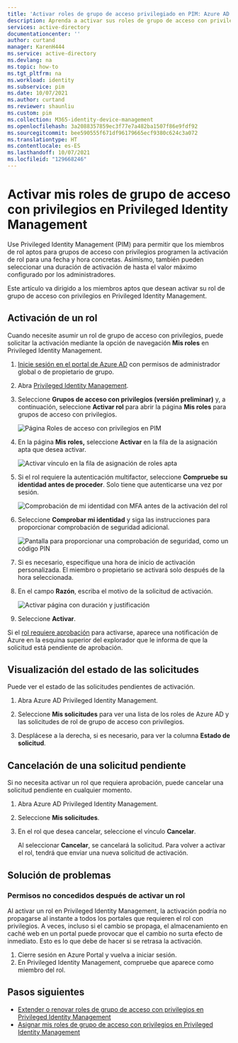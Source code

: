 ```yaml
---
title: 'Activar roles de grupo de acceso privilegiado en PIM: Azure AD | Microsoft Docs'
description: Aprenda a activar sus roles de grupo de acceso con privilegios en Azure AD Privileged Identity Management (PIM).
services: active-directory
documentationcenter: ''
author: curtand
manager: KarenH444
ms.service: active-directory
ms.devlang: na
ms.topic: how-to
ms.tgt_pltfrm: na
ms.workload: identity
ms.subservice: pim
ms.date: 10/07/2021
ms.author: curtand
ms.reviewer: shaunliu
ms.custom: pim
ms.collection: M365-identity-device-management
ms.openlocfilehash: 3a2088357859ec3f77e7a482ba1507f86e9fdf92
ms.sourcegitcommit: bee590555f671df96179665ecf9380c624c3a072
ms.translationtype: HT
ms.contentlocale: es-ES
ms.lasthandoff: 10/07/2021
ms.locfileid: "129668246"
---
```

# <a name="activate-my-privileged-access-group-roles-in-privileged-identity-management"></a>Activar mis roles de grupo de acceso con privilegios en Privileged Identity Management

Use Privileged Identity Management (PIM) para permitir que los miembros de rol aptos para grupos de acceso con privilegios programen la activación de rol para una fecha y hora concretas. Asimismo, también pueden seleccionar una duración de activación de hasta el valor máximo configurado por los administradores.

Este artículo va dirigido a los miembros aptos que desean activar su rol de grupo de acceso con privilegios en Privileged Identity Management.

## <a name="activate-a-role"></a>Activación de un rol

Cuando necesite asumir un rol de grupo de acceso con privilegios, puede solicitar la activación mediante la opción de navegación **Mis roles** en Privileged Identity Management.

1. [Inicie sesión en el portal de Azure AD](https://aad.portal.azure.com) con permisos de administrador global o de propietario de grupo.

1. Abra [Privileged Identity Management](https://portal.azure.com/#blade/Microsoft_Azure_PIMCommon/CommonMenuBlade/quickStart).

1. Seleccione **Grupos de acceso con privilegios (versión preliminar)** y, a continuación, seleccione **Activar rol** para abrir la página **Mis roles** para grupos de acceso con privilegios.

    ![Página Roles de acceso con privilegios en PIM](./media/groups-activate-roles/groups-select-group.png)

1. En la página **Mis roles,** seleccione **Activar** en la fila de la asignación apta que desea activar.

    ![Activar vínculo en la fila de asignación de roles apta](./media/groups-activate-roles/groups-activate-link.png)

1. Si el rol requiere la autenticación multifactor, seleccione **Compruebe su identidad antes de proceder**. Solo tiene que autenticarse una vez por sesión.

    ![Comprobación de mi identidad con MFA antes de la activación del rol](./media/groups-activate-roles/groups-my-roles-mfa.png)

1. Seleccione **Comprobar mi identidad** y siga las instrucciones para proporcionar comprobación de seguridad adicional.

    ![Pantalla para proporcionar una comprobación de seguridad, como un código PIN](./media/groups-activate-roles/groups-mfa-enter-code.png)

1. Si es necesario, especifique una hora de inicio de activación personalizada. El miembro o propietario se activará solo después de la hora seleccionada.

1. En el campo **Razón**, escriba el motivo de la solicitud de activación.

    ![Activar página con duración y justificación](./media/groups-activate-roles/groups-activate-page.png)

1. Seleccione **Activar**.

Si el [rol requiere aprobación](pim-resource-roles-approval-workflow.md) para activarse, aparece una notificación de Azure en la esquina superior del explorador que le informa de que la solicitud está pendiente de aprobación.

## <a name="view-the-status-of-your-requests"></a>Visualización del estado de las solicitudes

Puede ver el estado de las solicitudes pendientes de activación.

1. Abra Azure AD Privileged Identity Management.

1. Seleccione **Mis solicitudes** para ver una lista de los roles de Azure AD y las solicitudes de rol de grupo de acceso con privilegios.

1. Desplácese a la derecha, si es necesario, para ver la columna **Estado de solicitud**.

## <a name="cancel-a-pending-request"></a>Cancelación de una solicitud pendiente

Si no necesita activar un rol que requiera aprobación, puede cancelar una solicitud pendiente en cualquier momento.

1. Abra Azure AD Privileged Identity Management.

1. Seleccione **Mis solicitudes**.

1. En el rol que desea cancelar, seleccione el vínculo **Cancelar**.

    Al seleccionar **Cancelar**, se cancelará la solicitud. Para volver a activar el rol, tendrá que enviar una nueva solicitud de activación.

## <a name="troubleshoot"></a>Solución de problemas

### <a name="permissions-are-not-granted-after-activating-a-role"></a>Permisos no concedidos después de activar un rol

Al activar un rol en Privileged Identity Management, la activación podría no propagarse al instante a todos los portales que requieren el rol con privilegios. A veces, incluso si el cambio se propaga, el almacenamiento en caché web en un portal puede provocar que el cambio no surta efecto de inmediato. Esto es lo que debe de hacer si se retrasa la activación.

1. Cierre sesión en Azure Portal y vuelva a iniciar sesión.
1. En Privileged Identity Management, compruebe que aparece como miembro del rol.

## <a name="next-steps"></a>Pasos siguientes

- [Extender o renovar roles de grupo de acceso con privilegios en Privileged Identity Management](groups-renew-extend.md)
- [Asignar mis roles de grupo de acceso con privilegios en Privileged Identity Management](groups-assign-member-owner.md)

